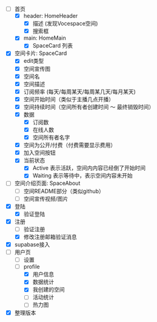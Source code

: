 - [ ] 首页
  - [x] header: HomeHeader
    - [x] 描述 (发现Vocespace空间)
    - [x] 搜索框
  - [x] main: HomeMain
    - [x] SpaceCard 列表
- [x] 空间卡片: SpaceCard
  - [x] edit类型
  - [x] 空间宣传图
  - [x] 空间名
  - [x] 空间描述
  - [x] 订阅频率 (每天/每周某天/每周某几天/每月某天)
  - [x] 空间开始时间（类似于主播几点开播）
  - [x] 空间持续时间（空间所有者创建时间 ～ 最终销毁时间）
  - [x] 数据
    - [x] 订阅数
    - [x] 在线人数
    - [x] 空间所有者名字
  - [x] 空间为公开/付费（付费需要显示费用）
  - [x] 加入空间按钮
  - [x] 当前状态
    - [x] Active 表示活跃，空间内内容已经倒了开始时间
    - [x] Waiting 表示等待中，表示空间内容未开始
- [ ] 空间介绍页面: SpaceAbout
  - [ ] 空间README部分（类似github）
  - [ ] 空间宣传视频/图片
- [x] 登陆
  - [x] 验证登陆
- [x] 注册
  - [ ] 验证注册
  - [x] 修改注册邮箱验证消息
- [x] supabase接入
- [ ] 用户页
  - [ ] 设置
  - [ ] profile
    - [x] 用户信息
    - [x] 数据统计
    - [x] 我创建的空间
    - [ ] 活动统计
    - [ ] 热力图
- [x] 整理版本 